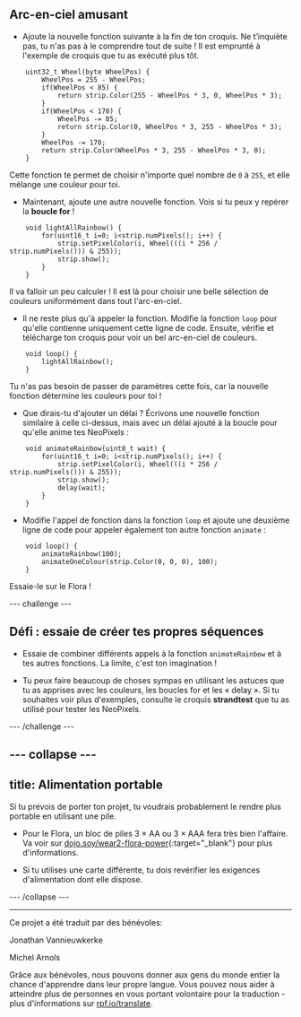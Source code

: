 ## Arc-en-ciel amusant

+ Ajoute la nouvelle fonction suivante à la fin de ton croquis. Ne t’inquiète pas, tu n'as pas à le comprendre tout de suite ! Il est emprunté à l'exemple de croquis que tu as exécuté plus tôt.


```
    uint32_t Wheel(byte WheelPos) {
        WheelPos = 255 - WheelPos;
        if(WheelPos < 85) {
            return strip.Color(255 - WheelPos * 3, 0, WheelPos * 3);
        }
        if(WheelPos < 170) {
            WheelPos -= 85;
            return strip.Color(0, WheelPos * 3, 255 - WheelPos * 3);
        }
        WheelPos -= 170;
        return strip.Color(WheelPos * 3, 255 - WheelPos * 3, 0);
    }
```

Cette fonction te permet de choisir n'importe quel nombre de `0` à `255`, et elle mélange une couleur pour toi.

+ Maintenant, ajoute une autre nouvelle fonction. Vois si tu peux y repérer la **boucle for** !

```
    void lightAllRainbow() {
        for(uint16_t i=0; i<strip.numPixels(); i++) {
            strip.setPixelColor(i, Wheel(((i * 256 / strip.numPixels())) & 255));
            strip.show();
        }
    }
```

Il va falloir un peu calculer ! Il est là pour choisir une belle sélection de couleurs uniformément dans tout l'arc-en-ciel.

+ Il ne reste plus qu'à appeler la fonction. Modifie la fonction `loop` pour qu'elle contienne uniquement cette ligne de code. Ensuite, vérifie et télécharge ton croquis pour voir un bel arc-en-ciel de couleurs.

```
    void loop() {
        lightAllRainbow();
    }
```

Tu n'as pas besoin de passer de paramètres cette fois, car la nouvelle fonction détermine les couleurs pour toi !

+ Que dirais-tu d'ajouter un délai ? Écrivons une nouvelle fonction similaire à celle ci-dessus, mais avec un délai ajouté à la boucle pour qu'elle anime tes NeoPixels :

```
    void animateRainbow(uint8_t wait) {
        for(uint16_t i=0; i<strip.numPixels(); i++) {
            strip.setPixelColor(i, Wheel(((i * 256 / strip.numPixels())) & 255));
            strip.show();
            delay(wait);
        }
    }
```

+ Modifie l'appel de fonction dans la fonction `loop` et ajoute une deuxième ligne de code pour appeler également ton autre fonction `animate` :

```
    void loop() {
        animateRainbow(100);
        animateOneColour(strip.Color(0, 0, 0), 100);
    }
```

Essaie-le sur le Flora !

--- challenge ---

## Défi : essaie de créer tes propres séquences

+ Essaie de combiner différents appels à la fonction `animateRainbow` et à tes autres fonctions. La limite, c'est ton imagination !

+ Tu peux faire beaucoup de choses sympas en utilisant les astuces que tu as apprises avec les couleurs, les boucles for et les « delay ». Si tu souhaites voir plus d'exemples, consulte le croquis **strandtest** que tu as utilisé pour tester les NeoPixels.

--- /challenge ---

--- collapse ---
---
title: Alimentation portable
---

Si tu prévois de porter ton projet, tu voudrais probablement le rendre plus portable en utilisant une pile.

+ Pour le Flora, un bloc de piles 3 × AA ou 3 × AAA fera très bien l'affaire. Va voir sur [dojo.soy/wear2-flora-power](http://dojo.soy/wear2-flora-power){:target="_blank"} pour plus d'informations.

+ Si tu utilises une carte différente, tu dois revérifier les exigences d'alimentation dont elle dispose.

--- /collapse ---


***
Ce projet a été traduit par des bénévoles:

Jonathan Vannieuwkerke

Michel Arnols

Grâce aux bénévoles, nous pouvons donner aux gens du monde entier la chance d'apprendre dans leur propre langue. Vous pouvez nous aider à atteindre plus de personnes en vous portant volontaire pour la traduction - plus d'informations sur [rpf.io/translate](https://rpf.io/translate).